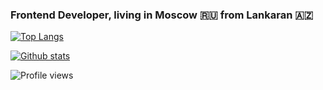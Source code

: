 ### Frontend Developer, living in Moscow  :ru:  from Lankaran  :azerbaijan:

[![Top Langs](https://github-readme-stats.vercel.app/api/top-langs/?username=horezmi&show_icons=true&theme=radical)](https://github.com/horezmi)

[![Github stats](https://github-readme-stats.vercel.app/api?username=horezmi&show_icons=true&theme=radical)](https://github.com/horezmi)

![Profile views](https://gpvc.arturio.dev/horezmi)
